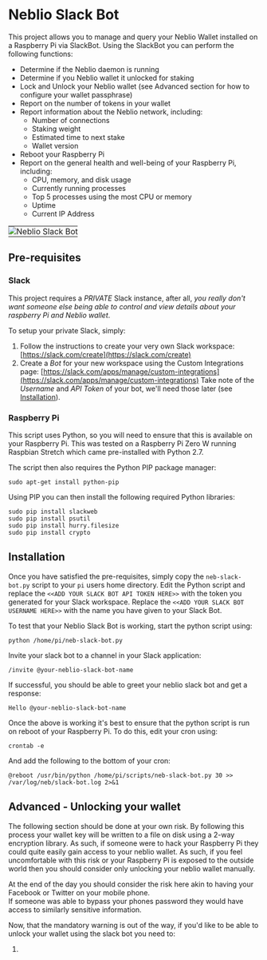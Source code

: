 # Neblio Slack Bot

This project allows you to manage and query your Neblio Wallet installed on a Raspberry Pi via SlackBot.
Using the SlackBot you can perform the following functions:

* Determine if the Neblio daemon is running
* Determine if you Neblio wallet it unlocked for staking
* Lock and Unlock your Neblio wallet (see Advanced section for how to configure your wallet passphrase)
* Report on the number of tokens in your wallet
* Report information about the Neblio network, including: 
    * Number of connections
    * Staking weight
    * Estimated time to next stake
    * Wallet version
* Reboot your Raspberry Pi
* Report on the general health and well-being of your Raspberry Pi, including:
    * CPU, memory, and disk usage
    * Currently running processes
    * Top 5 processes using the most CPU or memory
    * Uptime
    * Current IP Address
    
<table width="60%" align="center">
    <tr>
        <td style="padding:0">
            <img src="https://github.com/mouserd/neblio-slack-bot/blob/master/assets/neblio-slack-bot.gif" 
                title="Neblio Slack Bot" alt="Neblio Slack Bot" />
        </td>
    </tr>
</table>

## Pre-requisites

### Slack

This project requires a *PRIVATE* Slack instance, after all, *you really don't want 
someone else being able to control and view details about your raspberry Pi and Neblio wallet*.
  
To setup your private Slack, simply:

1. Follow the instructions to create your very own Slack workspace: [https://slack.com/create](https://slack.com/create)
2. Create a *Bot* for your new workspace using the Custom Integrations page: [https://slack.com/apps/manage/custom-integrations](https://slack.com/apps/manage/custom-integrations)
Take note of the *Username* and *API Token* of your bot, we'll need those later (see [Installation](#installation)).

### Raspberry Pi
This script uses Python, so you will need to ensure that this is available on your Raspberry Pi.  This was 
tested on a Raspberry Pi Zero W running Raspbian Stretch which came pre-installed with Python 2.7.

The script then also requires the Python PIP package manager:

```
sudo apt-get install python-pip
```

Using PIP you can then install the following required Python libraries:

```
sudo pip install slackweb
sudo pip install psutil
sudo pip install hurry.filesize
sudo pip install crypto
```

## Installation <a name="installation"></a>

Once you have satisfied the pre-requisites, simply copy the `neb-slack-bot.py` script
to your `pi` users home directory.  Edit the Python script and replace the `<<ADD YOUR SLACK BOT API TOKEN HERE>>` with the 
token you generated for your Slack workspace.  Replace the `<<ADD YOUR SLACK BOT USERNAME HERE>>` with the name you have given
to your Slack Bot.

To test that your Neblio Slack Bot is working, start the python script using:

```
python /home/pi/neb-slack-bot.py
```
Invite your slack bot to a channel in your Slack application:
```
/invite @your-neblio-slack-bot-name
```
If successful, you should be able to greet your neblio slack bot and get a response:
```
Hello @your-neblio-slack-bot-name
```

Once the above is working it's best to ensure that the python script is run on reboot of your Raspberry Pi.  To
do this, edit your cron using:

```crontab -e```

And add the following to the bottom of your cron:
```
@reboot /usr/bin/python /home/pi/scripts/neb-slack-bot.py 30 >> /var/log/neb/slack-bot.log 2>&1
```

## Advanced - Unlocking your wallet

The following section should be done at your own risk.  By following this process your wallet 
key will be written to a file on disk using a 2-way encryption library.  As such, if someone were 
to hack your Raspberry Pi they could quite easily gain access to your neblio wallet.  As such, if you
feel uncomfortable with this risk or your Raspberry Pi is exposed to the outside world then you should 
consider only unlocking your neblio wallet manually.

At the end of the day you should consider the risk here akin to having your Facebook or Twitter on your mobile phone.  
If someone was able to bypass your phones password they would have access to similarly sensitive information.

Now, that the mandatory warning is out of the way, if you'd like to be able to unlock your wallet 
using the slack bot you need to:

1.
